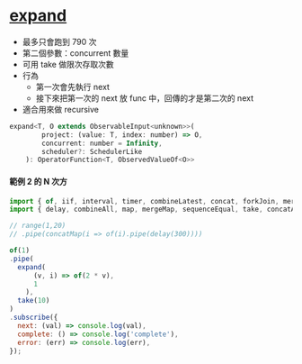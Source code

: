 # [expand](https://rxjs.dev/api/operators/expand)

- 最多只會跑到 790 次
- 第二個參數：concurrent 數量
- 可用 take 做限次存取次數
- 行為
  - 第一次會先執行 next
  - 接下來把第一次的 next 放 func 中，回傳的才是第二次的 next 
- 適合用來做 recursive
  

```js
expand<T, O extends ObservableInput<unknown>>(
        project: (value: T, index: number) => O, 
        concurrent: number = Infinity, 
        scheduler?: SchedulerLike
    ): OperatorFunction<T, ObservedValueOf<O>>
```


#### 範例 2 的 N 次方

```js
import { of, iif, interval, timer, combineLatest, concat, forkJoin, merge, race, zip, range } from 'rxjs';
import { delay, combineAll, map, mergeMap, sequenceEqual, take, concatAll, startWith, endWith, concatMap, mergeAll, pairwise, mapTo, raceWith, withLatestFrom, zipWith, throttleTime, debounce, buffer, bufferCount, bufferTime, bufferToggle, bufferWhen, concatMapTo, exhaustMap, expand } from 'rxjs/operators';

// range(1,20)
// .pipe(concatMap(i => of(i).pipe(delay(300))))

of(1)
.pipe(
  expand( 
      (v, i) => of(2 * v),
      1
    ),
  take(10)
)
.subscribe({
  next: (val) => console.log(val),
  complete: () => console.log('complete'),
  error: (err) => console.log(err),
});
```